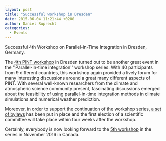 ```yaml
---
layout: post
title: "Successful workshop in Dresden"
date: 2015-06-04 11:21:44 +0200
author: Daniel Ruprecht
categories:
  - Events
---
```


Successful 4th Workshop on Parallel-in-Time Integration in Dresden, Germany.

<!--more-->
The [4th PINT workshop](/events/upcoming/2015/4th-workshop-on-parallel-in-time-integration.html) in Dresden turned out to be another great event in the ''Parallel-in-time integration'' workshop series: With 40 participants from 9 different countries, this workshop again provided a lively forum for many interesting discussions around a great many different aspects of PINT. With several well-known researchers from the climate and atmospheric science community present, fascinating discussions emerged about the feasibility of using parallel-in-time integration methods in climate simulations and numerical weather prediction.

Moreover, in order to support the continuation of the workshop series, [a set of bylaws](/events/bylaws.html) has been put in place and the first election of a scientific committee will take place within four weeks after the workshop.

Certainly, everybody is now looking forward to the [5th workshop](/events/upcoming/2016/5th-workshop-on-parallel-in-time-integration.html) in the series  in November 2016 in Canada.